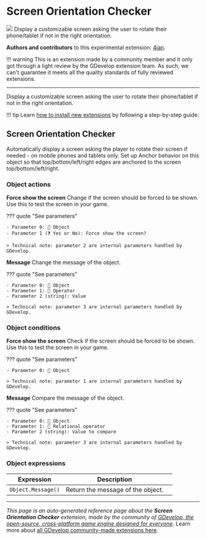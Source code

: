 # Screen Orientation Checker

<img src="https://asset-resources.gdevelop.io/public-resources/Icons/0126888931a4a4f82bb2824df9f096347ace1c47f510c44df42aa8dc9e49e24a_screen-rotation.svg" class="extension-icon"></img>
Display a customizable screen asking the user to rotate their phone/tablet if not in the right orientation.

**Authors and contributors** to this experimental extension: [4ian](https://gd.games/4ian).

!!! warning
    This is an extension made by a community member and it only got through a
    light review by the GDevelop extension team. As such, we can't guarantee it
    meets all the quality standards of fully reviewed extensions.

---

Display a customizable screen asking the user to rotate their phone/tablet if not in the right orientation.

!!! tip
    Learn [how to install new extensions](/gdevelop5/extensions/search) by following a step-by-step guide.



## Screen Orientation Checker 

Automatically display a screen asking the player to rotate their screen if needed - on mobile phones and tablets only. Set up Anchor behavior on this object so that top/bottom/left/right edges are anchored to the screen top/bottom/left/right. 

### Object actions

**Force show the screen**
Change if the screen should be forced to be shown. Use this to test the screen in your game.

??? quote "See parameters"

    - Parameter 0: 👾 Object
    - Parameter 1 (❓ Yes or No): Force show the screen?

    > Technical note: parameter 2 are internal parameters handled by GDevelop.

**Message**
Change the message of the object.

??? quote "See parameters"

    - Parameter 0: 👾 Object
    - Parameter 1: 🟰 Operator
    - Parameter 2 (string): Value

    > Technical note: parameter 3 are internal parameters handled by GDevelop.

### Object conditions

**Force show the screen**
Check if the screen should be forced to be shown. Use this to test the screen in your game.

??? quote "See parameters"

    - Parameter 0: 👾 Object

    > Technical note: parameter 1 are internal parameters handled by GDevelop.

**Message**
Compare the message of the object.

??? quote "See parameters"

    - Parameter 0: 👾 Object
    - Parameter 1: 🟰 Relational operator
    - Parameter 2 (string): Value to compare

    > Technical note: parameter 3 are internal parameters handled by GDevelop.

### Object expressions

| Expression | Description |  |
|-----|-----|-----|
| `Object.Message()` | Return the message of the object. ||


---

*This page is an auto-generated reference page about the **Screen Orientation Checker** extension, made by the community of [GDevelop, the open-source, cross-platform game engine designed for everyone](https://gdevelop.io/).* Learn more about [all GDevelop community-made extensions here](/gdevelop5/extensions).
